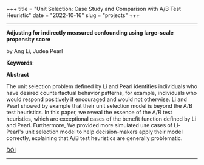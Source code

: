 +++
title = "Unit Selection: Case Study and Comparison with A/B Test Heuristic"
date = "2022-10-16"
slug = "projects"
+++

___
**Adjusting for indirectly measured confounding using large-scale propensity score**

by  Ang Li, Judea Pearl

**Keywords**:  

**Abstract**

The unit selection problem defined by Li and Pearl identifies individuals who have desired counterfactual behavior patterns, for example, individuals who would respond positively if encouraged and would not otherwise. Li and Pearl showed by example that their unit selection model is beyond the A/B test heuristics. In this paper, we reveal the essence of the A/B test heuristics, which are exceptional cases of the benefit function defined by Li and Pearl. Furthermore, We provided more simulated use cases of Li-Pearl's unit selection model to help decision-makers apply their model correctly, explaining that A/B test heuristics are generally problematic.
 

[DOI](https://https://doi.org/10.48550/arXiv.2210.05030)
___